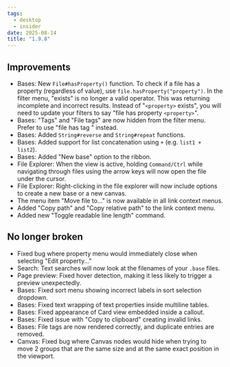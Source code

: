```yaml
---
tags:
  - desktop
  - insider
date: 2025-08-14
title: "1.9.8"
---
```


## Improvements

- Bases: New `File#hasProperty()` function. To check if a file has a property (regardless of value), use `file.hasProperty("property")`. In the filter menu, "exists" is no longer a valid operator. This was returning incomplete and incorrect results. Instead of "`<property>` exists", you will need to update your filters to say "file has property `<property>`".
- Bases: "Tags" and "File tags" are now hidden from the filter menu. Prefer to use "file has tag <tag>" instead.
- Bases: Added `String#reverse` and `String#repeat` functions.
- Bases: Added support for list concatenation using `+` (e.g. `list1 + list2`).
- Bases: Added "New base" option to the ribbon.
- File Explorer: When the view is active, holding `Command/Ctrl` while navigating through files using the arrow keys will now open the file under the cursor.
- File Explorer: Right-clicking in the file explorer will now include options to create a new base or a new canvas.
- The menu item "Move file to..." is now available in all link context menus.
- Added "Copy path" and "Copy relative path" to the link context menu.
- Added new "Toggle readable line length" command.

## No longer broken

- Fixed bug where property menu would immediately close when selecting "Edit property..."
- Search: Text searches will now look at the filenames of your `.base` files.
- Page preview: Fixed hover detection, making it less likely to trigger a preview unexpectedly.
- Bases: Fixed sort menu showing incorrect labels in sort selection dropdown.
- Bases: Fixed text wrapping of text properties inside multiline tables.
- Bases: Fixed appearance of Card view embedded inside a callout.
- Bases: Fixed issue with "Copy to clipboard" creating invalid links.
- Bases: File tags are now rendered correctly, and duplicate entries are removed.
- Canvas: Fixed bug where Canvas nodes would hide when trying to move 2 groups that are the same size and at the same exact position in the viewport.
